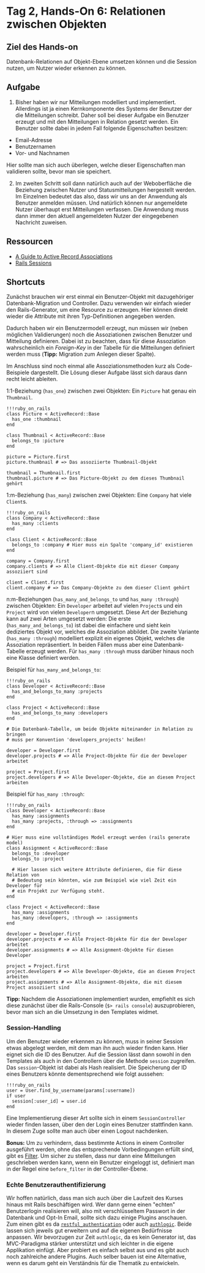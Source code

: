 # Tag 2, Hands-On 6: Relationen zwischen Objekten

## Ziel des Hands-on

Datenbank-Relationen auf Objekt-Ebene umsetzen können und die Session nutzen,
um Nutzer wieder erkennen zu können.

## Aufgabe

1. Bisher haben wir nur Mitteilungen modelliert und implementiert. Allerdings
  ist ja einen Kernkomponente des Systems der Benutzer der die Mitteilungen
  schreibt. Daher soll bei dieser Aufgabe ein Benutzer erzeugt und mit den
  Mitteilungen in Relation gesetzt werden. Ein Benutzer sollte dabei in jedem
  Fall folgende Eigenschaften besitzen:

  * Email-Adresse
  * Benutzernamen
  * Vor- und Nachnamen

  Hier sollte man sich auch überlegen, welche dieser Eigenschaften man
  validieren sollte, bevor man sie speichert.

2. Im zweiten Schritt soll dann natürlich auch auf der Weboberfläche die
  Beziehung zwischen Nutzer und Statusmitteilungen hergestellt werden. Im
  Einzelnen bedeutet das also, dass wir uns an der Anwendung als Benutzer
  anmelden müssen. Und natürlich können nur angemeldete Nutzer überhaupt erst
  Mitteilungen verfassen. Die Anwendung muss dann immer den aktuell angemeldeten
  Nutzer der eingegebenen Nachricht zuweisen.

## Ressourcen

* [A Guide to Active Record Associations](http://guides.rails.info/association_basics.html "A Guide to Active Record Associations")
* [Rails Sessions](http://guides.rails.info/action_controller_overview.html#session "Action Controller Overview – Sessions")

## Shortcuts

Zunächst brauchen wir erst einmal ein Benutzer-Objekt mit dazugehöriger
Datenbank-Migration und Controller. Dazu verwenden wir einfach wieder den
Rails-Generator, um eine Resource zu erzeugen. Hier können direkt wieder die
Attribute mit ihren Typ-Definitionen angegeben werden.

Dadurch haben wir ein Benutzermodell erzeugt, nun müssen wir (neben möglichen
Validierungen) noch die Assoziationen zwischen Benutzer und Mitteilung
definieren. Dabei ist zu beachten, dass für diese Assoziation wahrscheinlich
ein *Foreign-Key* in der Tabelle für die Mitteilungen definiert werden muss
(**Tipp:** Migration zum Anlegen dieser Spalte).

Im Anschluss sind noch einmal alle Assoziationsmethoden kurz als Code-Beispiele
dargestellt. Die Lösung dieser Aufgabe lässt sich daraus dann recht leicht
ableiten.

1:1-Beziehung (`has_one`) zwischen zwei Objekten: Ein `Picture` hat genau ein
`Thumbnail`.

    !!!ruby_on_rails
    class Picture < ActiveRecord::Base
      has_one :thumbnail
    end

    class Thumbnail < ActiveRecord::Base
      belongs_to :picture
    end

    picture = Picture.first
    picture.thumbnail # => Das assoziierte Thumbnail-Objekt

    thumbnail = Thumbnail.first
    thumbnail.picture # => Das Picture-Objekt zu dem dieses Thumbnail gehört

1:m-Beziehung (`has_many`) zwischen zwei Objekten: Eine `Company` hat viele
`Client`s.

    !!!ruby_on_rails
    class Company < ActiveRecord::Base
      has_many :clients
    end

    class Client < ActiveRecord::Base
      belongs_to :company # Hier muss ein Spalte 'company_id' existieren
    end

    company = Company.first
    company.clients # => Alle Client-Objekte die mit dieser Company assoziiert sind

    client = Client.first
    client.company # => Das Company-Objekte zu dem dieser Client gehört

n:m-Beziehungen (`has_many_and_belongs_to` und `has_many :through`) zwischen
Objekten: Ein `Developer` arbeitet auf vielen `Project`s und ein `Project`
wird von vielen `Developer`n umgesetzt. Diese Art der Beziehung kann auf zwei
Arten umgesetzt werden: Die erste (`has_many_and_belongs_to`) ist dabei die
einfachere und sieht kein dediziertes Objekt vor, welches die Assoziation
abbildet. Die zweite Variante (`has_many :through`) modelliert explizit ein eigenes
Objekt, welches die Assoziation repräsentiert. In beiden Fällen muss aber eine
Datenbank-Tabelle erzeugt werden. Für `has_many :through` muss darüber hinaus
noch eine Klasse definiert werden.

Beispiel für `has_many_and_belongs_to`:

    !!!ruby_on_rails
    class Developer < ActiveRecord::Base
      has_and_belongs_to_many :projects
    end

    class Project < ActiveRecord::Base
      has_and_belongs_to_many :developers
    end

    # Die Datenbank-Tabelle, um beide Objekte miteinander in Relation zu bringen
    # muss per Konvention 'developers_projects' heißen!

    developer = Developer.first
    developer.projects # => Alle Project-Objekte für die der Developer arbeitet

    project = Project.first
    project.developers # => Alle Developer-Objekte, die an diesem Project arbeiten

Beispiel für `has_many :through`:

    !!!ruby_on_rails
    class Developer < ActiveRecord::Base
      has_many :assignments
      has_many :projects, :through => :assignments
    end

    # Hier muss eine vollständiges Model erzeugt werden (rails generate model)
    class Assignment < ActiveRecord::Base
      belongs_to :developer
      belongs_to :project

      # Hier lassen sich weitere Attribute definieren, die für diese Relation von
      # Bedeutung sein könnten, wie zum Beispiel wie viel Zeit ein Developer für
      # ein Projekt zur Verfügung steht.
    end

    class Project < ActiveRecord::Base
      has_many :assignments
      has_many :developers, :through => :assignments
    end

    developer = Developer.first
    developer.projects # => Alle Project-Objekte für die der Developer arbeitet
    developer.assignments # => Alle Assignment-Objekte für diesen Developer

    project = Project.first
    project.developers # => Alle Developer-Objekte, die an diesem Project arbeiten
    project.assignments # => Alle Assignment-Objekte, die mit diesem Project assoziiert sind

**Tipp:** Nachdem die Assoziationen implementiert wurden, empfiehlt es sich
diese zunächst über die Rails-Console (`$> rails console`) auszuprobieren,
bevor man sich an die Umsetzung in den Templates widmet.

### Session-Handling

Um den Benutzer wieder erkennen zu können, muss in seiner Session etwas
abgelegt werden, mit dem man ihn auch wieder finden kann. Hier eignet sich die
ID des Benutzer. Auf die Session lässt dann sowohl in den Templates als auch
in den Controllern über die Methode `session` zugreifen. Das `session`-Objekt
ist dabei als Hash realisiert. Die Speicherung der ID eines Benutzers könnte
dementsprechend wie folgt aussehen:

    !!!ruby_on_rails
    user = User.find_by_username(params[:username])
    if user
      session[:user_id] = user.id
    end

Eine Implementierung dieser Art sollte sich in einem `SessionController`
wieder finden lassen, über den der Login eines Benutzer stattfinden kann. In
diesem Zuge sollte man auch über einen Logout nachdenken.

**Bonus:** Um zu verhindern, dass bestimmte Actions in einem Controller
ausgeführt werden, ohne das entsprechende Vorbedingungen erfüllt sind, gibt es
[Filter](http://guides.rails.info/action_controller_overview.html#filters
"Action Controller Overview – Filter"). Um sicher zu stellen, dass nur dann
eine Mitteilungen geschrieben werden kann, wenn ein Benutzer eingeloggt ist,
definiert man in der Regel eine `before_filter` in der Controller-Ebene.

### Echte Benutzerauthentifizierung

Wir hoffen natürlich, dass man sich auch über die Laufzeit des Kurses hinaus
mit Rails beschäftigen wird. Wer dann gerne einen "echten" Benutzerlogin
realisieren will, also mit verschlüsseltem Passwort in der Datenbank und
Opt-In Email, sollte sich dazu einige Plugins anschauen. Zum einen gibt es da
[`restful_authentication`](http://github.com/technoweenie/restful-authentication
"technoweenie's restful-authentication at master - GitHub") oder auch
[`authlogic`](http://github.com/binarylogic/authlogic "binarylogic's authlogic
at master - GitHub"). Beide lassen sich jeweils gut erweitern und auf die
eigenen Bedürfnisse anpassen. Wir bevorzugen zur Zeit `authlogic`, da es kein
Generator ist, das MVC-Paradigma stärker unterstützt und sich leichter in die
eigene Applikation einfügt. Aber probiert es einfach selbst aus und es gibt
auch noch zahlreiche andere Plugins. Auch selber bauen ist eine Alternative,
wenn es darum geht ein Verständnis für die Thematik zu entwickeln.